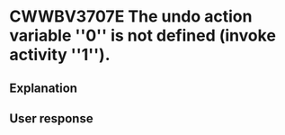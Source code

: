 # CWWBV3707E The undo action variable ''0'' is not defined (invoke activity ''1'').

## Explanation

## User response
